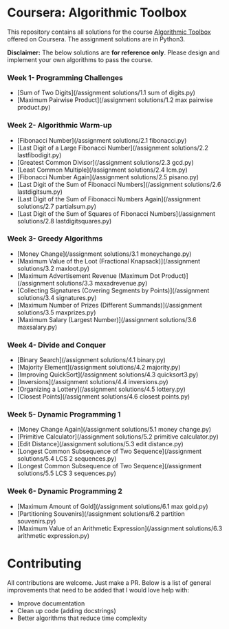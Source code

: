 # Coursera: Algorithmic Toolbox

This repository contains all solutions for the course [Algorithmic Toolbox](https://www.coursera.org/learn/algorithmic-toolbox) offered on Coursera. The assignment solutions are in Python3.

**Disclaimer:** The below solutions are **for reference only**. Please design and implement your own algorithms to pass the course.

### Week 1- Programming Challenges

- [Sum of Two Digits](/assignment solutions/1.1 sum of digits.py)
- [Maximum Pairwise Product](/assignment solutions/1.2 max pairwise product.py)

### Week 2- Algorithmic Warm-up

- [Fibonacci Number](/assignment solutions/2.1 fibonacci.py)
- [Last Digit of a Large Fibonacci Number](/assignment solutions/2.2 lastfibodigit.py)
- [Greatest Common Divisor](/assignment solutions/2.3 gcd.py)
- [Least Common Multiple](/assignment solutions/2.4 lcm.py)
- [Fibonacci Number Again](/assignment solutions/2.5 pisano.py)
- [Last Digit of the Sum of Fibonacci Numbers](/assignment solutions/2.6 lastdigitsum.py)
- [Last Digit of the Sum of Fibonacci Numbers Again](/assignment solutions/2.7 partialsum.py)
- [Last Digit of the Sum of Squares of Fibonacci Numbers](/assignment solutions/2.8 lastdigitsquares.py)

### Week 3- Greedy Algorithms

- [Money Change](/assignment solutions/3.1 moneychange.py)
- [Maximum Value of the Loot (Fractional Knapsack)](/assignment solutions/3.2 maxloot.py)
- [Maximum Advertisement Revenue (Maximum Dot Product)](/assignment solutions/3.3 maxadrevenue.py)
- [Collecting Signatures (Covering Segments by Points)](/assignment solutions/3.4 signatures.py)
- [Maximum Number of Prizes (Different Summands)](/assignment solutions/3.5 maxprizes.py)
- [Maximum Salary (Largest Number)](/assignment solutions/3.6 maxsalary.py)

### Week 4- Divide and Conquer

- [Binary Search](/assignment solutions/4.1 binary.py)
- [Majority Element](/assignment solutions/4.2 majority.py)
- [Improving QuickSort](/assignment solutions/4.3 quicksort3.py)
- [Inversions](/assignment solutions/4.4 inversions.py)
- [Organizing a Lottery](/assignment solutions/4.5 lottery.py)
- [Closest Points](/assignment solutions/4.6 closest points.py)

### Week 5- Dynamic Programming 1

- [Money Change Again](/assignment solutions/5.1 money change.py)
- [Primitive Calculator](/assignment solutions/5.2 primitive calculator.py)
- [Edit Distance](/assignment solutions/5.3 edit distance.py)
- [Longest Common Subsequence of Two Sequence](/assignment solutions/5.4 LCS 2 sequences.py)
- [Longest Common Subsequence of Two Sequence](/assignment solutions/5.5 LCS 3 sequences.py)

### Week 6- Dynamic Programming 2

- [Maximum Amount of Gold](/assignment solutions/6.1 max gold.py)
- [Partitioning Souvenirs](/assignment solutions/6.2 partition souvenirs.py)
- [Maximum Value of an Arithmetic Expression](/assignment solutions/6.3 arithmetic expression.py)


# Contributing

All contributions are welcome. Just make a PR. Below is a list of general improvements that need to be added that I would love help with:
- Improve documentation
- Clean up code (adding docstrings)
- Better algorithms that reduce time complexity




